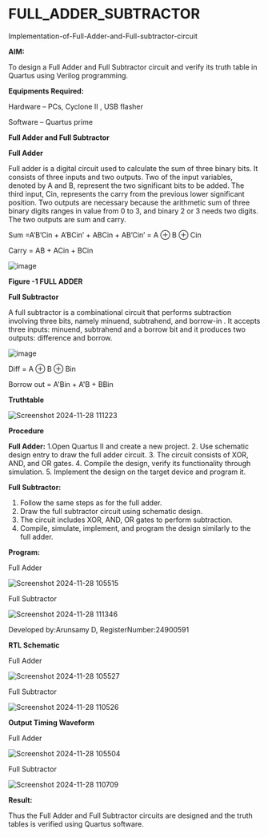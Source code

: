 # FULL_ADDER_SUBTRACTOR

Implementation-of-Full-Adder-and-Full-subtractor-circuit

**AIM:**

To design a Full Adder and Full Subtractor circuit and verify its truth table in Quartus using Verilog programming.

**Equipments Required:**

Hardware – PCs, Cyclone II , USB flasher

Software – Quartus prime

**Full Adder and Full Subtractor**

**Full Adder**

Full adder is a digital circuit used to calculate the sum of three binary bits. It consists of three inputs and two outputs. Two of the input variables, denoted by A and B, represent the two significant bits to be added. The third input, Cin, represents the carry from the previous lower significant position. Two outputs are necessary because the arithmetic sum of three binary digits ranges in value from 0 to 3, and binary 2 or 3 needs two digits. The two outputs are sum and carry.

Sum =A’B’Cin + A’BCin’ + ABCin + AB’Cin’ = A ⊕ B ⊕ Cin 

Carry = AB + ACin + BCin

![image](https://github.com/naavaneetha/FULL_ADDER_SUBTRACTOR/assets/154305477/0f30ba51-5ffb-4198-845f-18e054f675e7)

**Figure -1 FULL ADDER**

**Full Subtractor**

A full subtractor is a combinational circuit that performs subtraction involving three bits, namely minuend, subtrahend, and borrow-in . It accepts three inputs: minuend, subtrahend and a borrow bit and it produces two outputs: difference and borrow.

![image](https://github.com/naavaneetha/FULL_ADDER_SUBTRACTOR/assets/154305477/02b24f51-ab51-4304-9ad6-7b81ffc1ead5)

Diff = A ⊕ B ⊕ Bin 

Borrow out = A'Bin + A'B + BBin

**Truthtable**

![Screenshot 2024-11-28 111223](https://github.com/user-attachments/assets/0f2461d2-88bf-4ee2-8b89-87e577e1d264)

**Procedure**

**Full Adder:**
1.Open Quartus II and create a new project.
2. Use schematic design entry to draw the full adder circuit.
3. The circuit consists of XOR, AND, and OR gates.
4. Compile the design, verify its functionality through simulation.
5. Implement the design on the target device and program it.

**Full Subtractor:**
1. Follow the same steps as for the full adder.
2. Draw the full subtractor circuit using schematic design.
3. The circuit includes XOR, AND, OR gates to perform subtraction.
4. Compile, simulate, implement, and program the design similarly to the full adder.
   
**Program:**

Full Adder

![Screenshot 2024-11-28 105515](https://github.com/user-attachments/assets/d0a90119-ab18-418e-ad02-786eed1b51f3)

Full Subtractor

![Screenshot 2024-11-28 111346](https://github.com/user-attachments/assets/260ff7cf-cef5-430d-945e-5cafb09eb247)


Developed by:Arunsamy D, RegisterNumber:24900591


**RTL Schematic**

Full Adder

![Screenshot 2024-11-28 105527](https://github.com/user-attachments/assets/88edcd81-36b3-45ab-a744-ef3106289230)


Full Subtractor

![Screenshot 2024-11-28 110526](https://github.com/user-attachments/assets/ea5d366f-0ba7-4737-87ca-a4141dd45271)


**Output Timing Waveform**

Full Adder

![Screenshot 2024-11-28 105504](https://github.com/user-attachments/assets/2857563a-8147-4320-ac9f-647b3f760367)

Full Subtractor

![Screenshot 2024-11-28 110709](https://github.com/user-attachments/assets/73307672-02e9-4e38-9864-7aa26a69a1a0)


**Result:**

Thus the Full Adder and Full Subtractor circuits are designed and the truth tables is verified using Quartus software.




